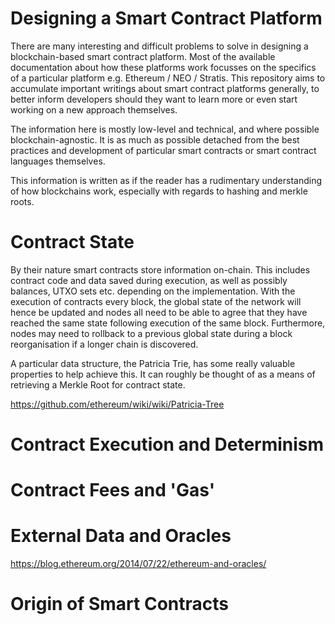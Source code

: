 # Designing a Smart Contract Platform

There are many interesting and difficult problems to solve in designing a blockchain-based smart contract platform. Most of the available documentation about how these platforms work focusses on the specifics of a particular platform e.g. Ethereum / NEO / Stratis. This repository aims to accumulate important writings about smart contract platforms generally, to better inform developers should they want to learn more or even start working on a new approach themselves.

The information here is mostly low-level and technical, and where possible blockchain-agnostic. It is as much as possible detached from the best practices and development of particular smart contracts or smart contract languages themselves.

This information is written as if the reader has a rudimentary understanding of how blockchains work, especially with regards to hashing and merkle roots.

# Contract State

By their nature smart contracts store information on-chain. This includes contract code and data saved during execution, as well as possibly balances, UTXO sets etc. depending on the implementation. With the execution of contracts every block, the global state of the network will hence be updated and nodes all need to be able to agree that they have reached the same state following execution of the same block. Furthermore, nodes may need to rollback to a previous global state during a block reorganisation if a longer chain is discovered.

A particular data structure, the Patricia Trie, has some really valuable properties to help achieve this. It can roughly be thought of as a means of retrieving a Merkle Root for contract state.

https://github.com/ethereum/wiki/wiki/Patricia-Tree

# Contract Execution and Determinism

# Contract Fees and 'Gas'

# External Data and Oracles

https://blog.ethereum.org/2014/07/22/ethereum-and-oracles/

# Origin of Smart Contracts
